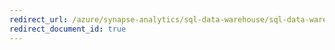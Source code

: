 ```yaml
---
redirect_url: /azure/synapse-analytics/sql-data-warehouse/sql-data-warehouse-overview-develop
redirect_document_id: true
---
```

